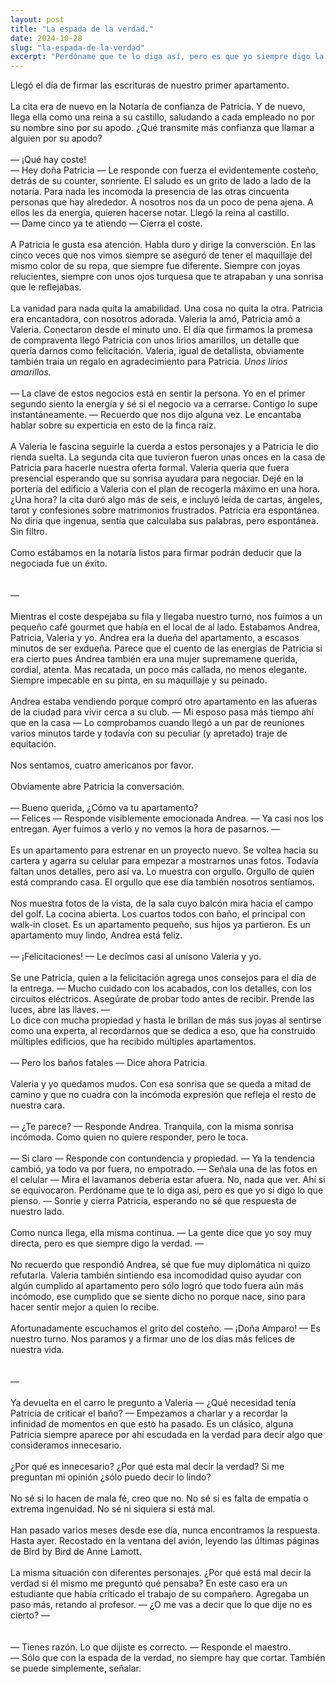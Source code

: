 ```yaml
---
layout: post
title: "La espada de la verdad."
date: 2024-10-28
slug: "la-espada-de-la-verdad"
excerpt: "Perdóname que te lo diga así, pero es que yo siempre digo la verdad."
---
```


Llegó el día de firmar las escrituras de nuestro primer apartamento. <br>
<br>
La cita era de nuevo en la Notaría de confianza de Patricia. Y de nuevo, llega ella como una reina a su castillo, saludando a cada empleado no por su nombre sino por su apodo. ¿Qué transmite más confianza que llamar a alguien por su apodo?<br>
<br>
— ¡Qué hay coste!<br>
— Hey doña Patricia — Le responde con fuerza el evidentemente costeño, detrás de su counter, sonriente. El saludo es un grito de lado a lado de la notaría. Para nada les incomoda la presencia de las otras cincuenta personas que hay alrededor. A nosotros nos da un poco de pena ajena. A ellos les da energía, quieren hacerse notar. Llegó la reina al castillo.<br>
— Dame cinco ya te atiendo — Cierra el coste.<br>
<br>
A Patricia le gusta esa atención. Habla duro y dirige la conversción. En las cinco veces que nos vimos siempre se aseguró de tener el maquillaje del mismo color de su ropa, que siempre fue diferente. Siempre con joyas relucientes, siempre con unos ojos turquesa que te atrapaban y una sonrisa que le reflejabas.<br>
<br>
La vanidad para nada quita la amabilidad. Una cosa no quita la otra. Patricia era encantadora, con nosotros adorada. Valeria la amó, Patricia amó a Valeria. Conectaron desde el minuto uno. El día que firmamos la promesa de compraventa llegó Patricia con unos lirios amarillos, un detalle que quería darnos como felicitación. Valeria, igual de detallista, obviamente también traía un regalo en agradecimiento para Patricia. <em>Unos lirios amarillos.</em><br>
<br>
— La clave de estos negocios está en sentir la persona. Yo en el primer segundo siento la energía y sé si el negocio va a cerrarse. Contigo lo supe instantáneamente. — Recuerdo que nos dijo alguna vez. Le encantaba hablar sobre su experticia en esto de la finca raíz.<br>
<br>
A Valeria le fascina seguirle la cuerda a estos personajes y a Patricia le dio rienda suelta. La segunda cita que tuvieron fueron unas onces en la casa de Patricia para hacerle nuestra oferta formal. Valeria quería que fuera presencial esperando que su sonrisa ayudara para negociar. Dejé en la portería del edificio a Valeria con el plan de recogerla máximo en una hora. ¿Una hora? la cita duró algo más de seis, e incluyó leída de cartas, ángeles, tarot y confesiones sobre matrimonios frustrados. Patricia era espontánea. No diría que ingenua, sentía que calculaba sus palabras, pero espontánea. Sin filtro. <br>
<br>
Como estábamos en la notaría listos para firmar podrán deducir que la negociada fue un éxito.<br>
<br>
<br>
—
<br>
<br>
Mientras el coste despejaba su fila y llegaba nuestro turno, nos fuimos a un pequeño café gourmet que había en el local de al lado. Estabamos Andrea, Patricia, Valeria y yo. Andrea era la dueña del apartamento, a escasos minutos de ser exdueña. Parece que el cuento de las energías de Patricia si era cierto pues Andrea también era una mujer supremamene querida, cordial, atenta. Mas recatada, un poco más callada, no menos elegante. Siempre impecable en su pinta, en su maquillaje y su peinado.<br>
<br>
Andrea estaba vendiendo porque compró otro apartamento en las afueras de la ciudad para vivir cerca a su club. — Mi esposo pasa más tiempo ahí que en la casa — Lo comprobamos cuando llegó a un par de reuniones varios minutos tarde y todavía con su peculiar (y apretado) traje de equitación.<br>
<br>
Nos sentamos, cuatro americanos por favor.<br>
<br>
Obviamente abre Patricia la conversación.<br>
<br>
— Bueno querida, ¿Cómo va tu apartamento?<br>
— Felices — Responde visiblemente emocionada Andrea. — Ya casi nos los entregan. Ayer fuimos a verlo y no vemos la hora de pasarnos. — <br>
<br>
Es un apartamento para estrenar en un proyecto nuevo.  Se voltea hacia su cartera y agarra su celular para empezar a mostrarnos unas fotos. Todavía faltan unos detalles, pero así va. Lo muestra con orgullo. Orgullo de quien está comprando casa. El orgullo que ese día también nosotros sentíamos.<br>
<br>
Nos muestra fotos de la vista, de la sala cuyo balcón mira hacia el campo del golf. La cocina abierta. Los cuartos todos con baño, el principal con walk-in closet. Es un apartamento pequeño, sus hijos ya partieron. Es un apartamento muy lindo, Andrea está feliz.<br>
<br>
— ¡Felicitaciones! — Le decímos casi al unísono Valeria y yo.<br>
<br>
Se une Patricia, quien a la felicitación agrega unos consejos para el día de la entrega. 
— Mucho cuidado con los acabados, con los detalles, con los circuitos eléctricos. Asegúrate de probar todo antes de recibir. Prende las luces, abre las llaves. —  
Lo dice con mucha propiedad y hasta le brillan de más sus joyas al sentirse como una experta, al recordarnos que se dedica a eso, que ha construido múltiples edificios, que ha recibido múltiples apartamentos.<br>
<br>
— Pero los baños fatales — Dice ahora Patricia.<br>
<br>
Valeria y yo quedamos mudos. Con esa sonrisa que se queda a mitad de camino y que no cuadra con la incómoda expresión que refleja el resto de nuestra cara.<br>
<br>
— ¿Te parece? — Responde Andrea. Tranquila, con la misma sonrisa incómoda. Como quien no quiere responder, pero le toca.<br>
<br>
— Si claro — Responde con contundencia y propiedad. — Ya la tendencia cambió, ya todo va por fuera, no empotrado. —  Señala una de las fotos en el celular — Mira el lavamanos debería estar afuera. No, nada que ver. Ahí si se equivocaron. Perdóname que te lo diga así, pero es que yo si digo lo que pienso. — Sonrie y cierra Patricia, esperando no sé que respuesta de nuestro lado.<br>
<br>
Como nunca llega, ella misma continua. — La gente dice que yo soy muy directa, pero es que siempre digo la verdad. — <br>
<br>
No recuerdo que respondió Andrea, sé que fue muy diplomática ni quizo refutarla. Valeria también sintiendo esa incomodidad quiso ayudar con algún cumplido al apartamento pero sólo logró que todo fuera aún más incómodo, ese cumplido que se siente dicho no porque nace, sino para hacer sentir mejor a quien lo recibe.<br>
<br>
Afortunadamente escuchamos el grito del costeño. — ¡Doña Amparo! — Es nuestro turno. Nos paramos y a firmar uno de los días más felices de nuestra vida.<br>
<br>
<br>
—
<br>
<br>
Ya devuelta en el carro le pregunto a Valeria — ¿Qué necesidad tenía Patricia de criticar el baño? — Empezamos a charlar y a recordar la infinidad de momentos en que esto ha pasado. Es un clásico, alguna Patricia siempre aparece por ahí escudada en la verdad para decir algo que consideramos innecesario.<br>
<br>
¿Por qué es innecesario? ¿Por qué esta mal decir la verdad? Si me preguntan mi opinión ¿sólo puedo decir lo lindo?<br>
<br>
No sé si lo hacen de mala fé, creo que no. No sé si es falta de empatía o extrema ingenuidad. No sé ni siquiera si está mal. <br>
<br>
Han pasado varios meses desde ese día, nunca encontramos la respuesta. Hasta ayer. Recostado en la ventana del avión, leyendo las últimas páginas de Bird by Bird de Anne Lamott.<br>
<br>
La misma situación con diferentes personajes. ¿Por qué está mal decir la verdad si él mismo me preguntó qué pensaba? En este caso era un estudiante que había criticado el trabajo de su compañero. Agregaba un paso más, retando al profesor. — ¿O me vas a decir que lo que dije no es cierto? —<br> 
<br>
<br>
— Tienes razón. Lo que dijiste es correcto. — Responde el maestro.<br>
— Sólo que con la espada de la verdad, no siempre hay que cortar. También se puede simplemente, señalar.
<br>
<br>